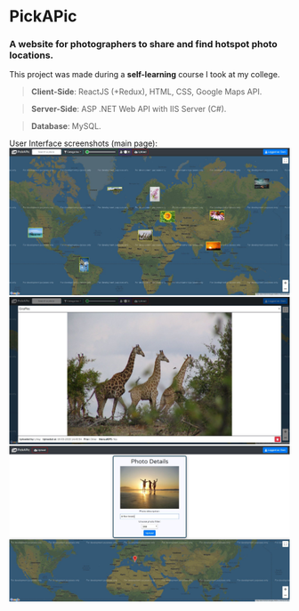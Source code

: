 # PickAPic

### A website for photographers to share and find hotspot photo locations.

This project was made during a **self-learning** course I took at my college.

> **Client-Side**: ReactJS (+Redux), HTML, CSS, Google Maps API.

> **Server-Side**: ASP .NET Web API with IIS Server (C#).

> **Database**: MySQL.

User Interface screenshots (main page):
![Main UI 1](/Screenshots/UI1f.jpg "Main UI 1")
![Main UI 2](/Screenshots/UI2f.jpg "Main UI 2")
![Main UI 3](/Screenshots/UI3f.jpg "Main UI 3")
